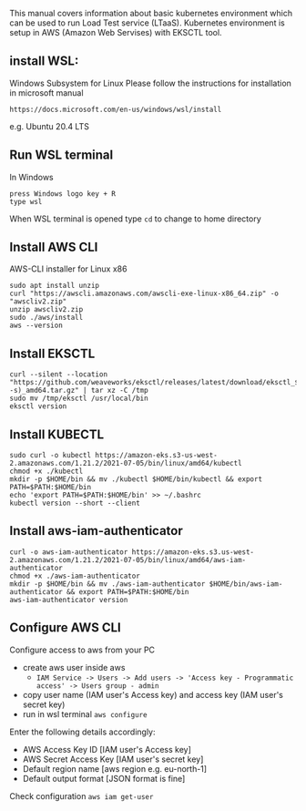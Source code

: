 
This manual covers information about basic kubernetes environment which can be used to run Load Test service (LTaaS).
Kubernetes environment is setup in AWS (Amazon Web Servises) with EKSCTL tool.

## install WSL:
Windows Subsystem for Linux
Please follow the instructions for installation in microsoft manual
```
https://docs.microsoft.com/en-us/windows/wsl/install
```
e.g. Ubuntu 20.4 LTS

## Run WSL terminal
In Windows
```
press Windows logo key + R
type wsl
```
When WSL terminal is opened type `cd`
to change to home directory


## Install AWS CLI
AWS-CLI installer for Linux x86
```
sudo apt install unzip
curl "https://awscli.amazonaws.com/awscli-exe-linux-x86_64.zip" -o "awscliv2.zip"
unzip awscliv2.zip
sudo ./aws/install
aws --version
```

## Install EKSCTL
```
curl --silent --location "https://github.com/weaveworks/eksctl/releases/latest/download/eksctl_$(uname -s)_amd64.tar.gz" | tar xz -C /tmp
sudo mv /tmp/eksctl /usr/local/bin
eksctl version
```

## Install KUBECTL
```
sudo curl -o kubectl https://amazon-eks.s3-us-west-2.amazonaws.com/1.21.2/2021-07-05/bin/linux/amd64/kubectl
chmod +x ./kubectl
mkdir -p $HOME/bin && mv ./kubectl $HOME/bin/kubectl && export PATH=$PATH:$HOME/bin
echo 'export PATH=$PATH:$HOME/bin' >> ~/.bashrc
kubectl version --short --client
```

## Install aws-iam-authenticator
```
curl -o aws-iam-authenticator https://amazon-eks.s3.us-west-2.amazonaws.com/1.21.2/2021-07-05/bin/linux/amd64/aws-iam-authenticator
chmod +x ./aws-iam-authenticator
mkdir -p $HOME/bin && mv ./aws-iam-authenticator $HOME/bin/aws-iam-authenticator && export PATH=$PATH:$HOME/bin
aws-iam-authenticator version
```

## Configure AWS CLI
Configure access to aws from your PC

- create aws user inside aws 
  - `IAM Service -> Users -> Add users -> 'Access key - Programmatic access' -> Users group - admin`
- copy user name (IAM user's Access key) and access key (IAM user's secret key)
- run in wsl terminal `aws configure`

Enter the following details accordingly:
- AWS Access Key ID [IAM user's Access key]
- AWS Secret Access Key [IAM user's secret key]
- Default region name [aws region e.g. eu-north-1]
- Default output format [JSON format is fine]

Check configuration `aws iam get-user`


